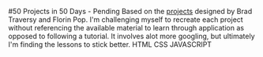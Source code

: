#50 Projects in 50 Days - Pending
Based on the [projects](https://50projects50days.com) designed by Brad Traversy and Florin Pop. 
I'm challenging myself to recreate each project without referencing the available material to learn through application as opposed to following a tutorial. It involves alot more googling, but ultimately I'm finding the lessons to stick better. 
HTML CSS JAVASCRIPT